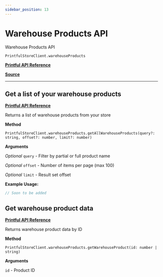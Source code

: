 ```yaml
---
sidebar_position: 13
---
```


# Warehouse Products API

Warehouse Products API

`PrintfulStoreClient.warehouseProducts`

[**Printful API Reference**](https://developers.printful.com/docs/?_gl=1*1sbmfdi*_ga*NDMzMTM2Mjk0LjE2ODcyMzU3MDc.*_ga_EZ4XVRL864*MTY4ODc3OTM1NC4xMi4xLjE2ODg3ODEwMzYuMTAuMC4w#tag/Warehouse-Products-API)

[**Source**](https://github.com/artT14/printful-sdk-js/blob/main/src/lib/warehouse-products.ts)

---

## Get a list of your warehouse products

[**Printful API Reference**](https://developers.printful.com/docs/?_gl=1*1sbmfdi*_ga*NDMzMTM2Mjk0LjE2ODcyMzU3MDc.*_ga_EZ4XVRL864*MTY4ODc3OTM1NC4xMi4xLjE2ODg3ODEwMzYuMTAuMC4w#operation/getWarehouseProducts)

Returns a list of warehouse products from your store

**Method**

`PrintfulStoreClient.warehouseProducts.getAllWarehouseProducts(query?: string, offset?: number, limit?: number)`

**Arguments**

*Optional* `query` - Filter by partial or full product name

*Optional* `offset` - Number of items per page (max 100)

*Optional* `limit` - Result set offset

**Example Usage:**

```js
// Soon to be added
```

## Get warehouse product data

[**Printful API Reference**](https://developers.printful.com/docs/?_gl=1*1sbmfdi*_ga*NDMzMTM2Mjk0LjE2ODcyMzU3MDc.*_ga_EZ4XVRL864*MTY4ODc3OTM1NC4xMi4xLjE2ODg3ODEwMzYuMTAuMC4w#operation/getWarehouseProduct)

Returns warehouse product data by ID

**Method**

`PrintfulStoreClient.warehouseProducts.getWarehouseProduct(id: number | string)`

**Arguments**

`id` - Product ID